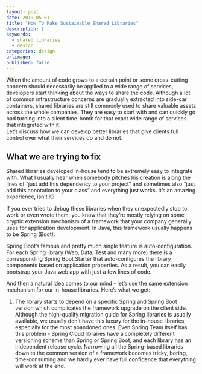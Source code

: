 ```yaml
---
layout: post
date: 2019-05-01
title: "How To Make Sustainable Shared Libraries"
description: |
keywords:
  - shared libraries
  - design
categories: design
urlimage: 
published: false
---
```


When the amount of code grows to a certain point or some cross-cutting concern should necessarily be applied to a wide range of services, developers start thinking about the ways to share the code. Although a lot of common infrastructure concerns are gradually extracted into side-car containers, shared libraries are still commonly used to share valuable assets across the whole companies. They are easy to start with and can quickly go bad turning into a silent time-bomb for that exact wide range of services that integrated with it.  
Let’s discuss how we can develop better libraries that give clients full control over what their services do and do not.  

<!--more-->

## What we are trying to fix

Shared libraries developed in-house tend to be extremely easy to integrate with. What I usually hear when somebody pitches his creation is along the lines of “just add this dependency to your project” and sometimes also “just add this annotation to your class” and everything just works. It’s an amazing experience, isn’t it?  

If you ever tried to debug these libraries when they unexpectedly stop to work or even wrote them, you know that they’re mostly relying on some cryptic extension mechanism of a framework that your company generally uses for application development. In Java, this framework usually happens to be Spring (Boot).  

Spring Boot’s famous and pretty much single feature is auto-configuration. For each Spring library (Web, Data, Test and many more) there is a corresponding Spring Boot Starter that auto-configures the library components based on application properties. As a result, you can easily bootstrap your Java web app with just a few lines of code.  

And then a natural idea comes to our mind - let’s use the same extension mechanism for our in-house libraries. 
Here’s what we get:
1. The library starts to depend on a specific Spring and Spring Boot version which complicates the framework upgrade on the client side. Although the high-quality migration guide for Spring libraries is usually available, we usually don’t have this luxury for the in-house libraries, especially for the most abandoned ones. Even Spring Team itself has this problem - Spring Cloud libraries have a completely different versioning scheme than Spring or Spring Boot, and each library has an independent release cycle. Narrowing all the Spring-based libraries down to the common version of a framework becomes tricky, boring, time-consuming and we hardly ever have full confidence that everything will work at the end. 

